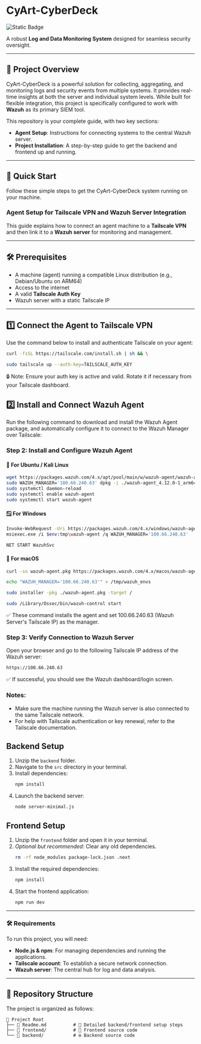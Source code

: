 # CyArt-CyberDeck

![Static Badge](https://img.shields.io/badge/Status-Completed%20-blue)

A robust **Log and Data Monitoring System** designed for seamless security oversight.

---

## 📖 Project Overview

CyArt-CyberDeck is a powerful solution for collecting, aggregating, and monitoring logs and security events from multiple systems. It provides real-time insights at both the server and individual system levels. While built for flexible integration, this project is specifically configured to work with **Wazuh** as its primary SIEM tool.

This repository is your complete guide, with two key sections:

-   **Agent Setup**: Instructions for connecting systems to the central Wazuh server.
-   **Project Installation**: A step-by-step guide to get the backend and frontend up and running.

---

## 🚀 Quick Start

Follow these simple steps to get the CyArt-CyberDeck system running on your machine.

### Agent Setup for Tailscale VPN and Wazuh Server Integration

This guide explains how to connect an agent machine to a **Tailscale VPN** and then link it to a **Wazuh server** for monitoring and management.

---

## 🛠️ Prerequisites

- A machine (agent) running a compatible Linux distribution (e.g., Debian/Ubuntu on ARM64)
- Access to the internet
- A valid **Tailscale Auth Key**
- Wazuh server with a static Tailscale IP

---

## 1️⃣ Connect the Agent to Tailscale VPN

Use the command below to install and authenticate Tailscale on your agent:
 ```bash
curl -fsSL https://tailscale.com/install.sh | sh && \
```
 ```bash
sudo tailscale up --auth-key=TAILSCALE_AUTH_KEY
```
🔒 Note: Ensure your auth key is active and valid. Rotate it if necessary from your Tailscale dashboard.

## 2️⃣ Install and Connect Wazuh Agent

Run the following command to download and install the Wazuh Agent package, and automatically configure it to connect to the Wazuh Manager over Tailscale:

### Step 2: Install and Configure Wazuh Agent

#### 🔧 For Ubuntu / Kali Linux
 ```bash
wget https://packages.wazuh.com/4.x/apt/pool/main/w/wazuh-agent/wazuh-agent_4.12.0-1_arm64.deb
sudo WAZUH_MANAGER='100.66.240.63' dpkg -i ./wazuh-agent_4.12.0-1_arm64.deb
sudo systemctl daemon-reload
sudo systemctl enable wazuh-agent
sudo systemctl start wazuh-agent
 ```
#### 🪟 For Windows
```bash
Invoke-WebRequest -Uri https://packages.wazuh.com/4.x/windows/wazuh-agent-4.12.0-1.msi -OutFile $env:tmp \wazuh-agent
msiexec.exe /i $env:tmp\wazuh-agent /q WAZUH_MANAGER='100.66.240.63'
```
```bash
NET START WazuhSvc
```
#### 🍎 For macOS
```bash 
curl -so wazuh-agent.pkg https://packages.wazuh.com/4.x/macos/wazuh-agent-4.12.0-1.intel64.pkg
```
```bash 
echo "WAZUH_MANAGER='100.66.240.63'" > /tmp/wazuh_envs
```
```bash 
sudo installer -pkg ./wazuh-agent.pkg -target /
```
```bash
sudo /Library/Ossec/bin/wazuh-control start
```
✅ These command installs the agent and set  100.66.240.63 (Wazuh Server's Tailscale IP) as the manager.

### Step 3: Verify Connection to Wazuh Server

Open your browser and go to the following Tailscale IP address of the Wazuh server:
```bash
https://100.66.240.63
```
✅ If successful, you should see the Wazuh dashboard/login screen.

### Notes:
- Make sure the machine running the Wazuh server is also connected to the same Tailscale network.
- For help with Tailscale authentication or key renewal, refer to the Tailscale documentation.


## Backend Setup

1.  Unzip the `backend` folder.
2.  Navigate to the `src` directory in your terminal.
3.  Install dependencies:
    ```bash
    npm install
    ```
4.  Launch the backend server:
    ```bash
    node server-minimal.js
    ```

## Frontend Setup

1.  Unzip the `frontend` folder and open it in your terminal.
2.  *Optional but recommended*: Clear any old dependencies.
    ```bash
    rm -rf node_modules package-lock.json .next
    ```
3.  Install the required dependencies:
    ```bash
    npm install
    ```
4.  Start the frontend application:
    ```bash
    npm run dev
    ```

---

### 🛠️ Requirements

To run this project, you will need:

-   **Node.js & npm**: For managing dependencies and running the applications.
-   **Tailscale account**: To establish a secure network connection.
-   **Wazuh server**: The central hub for log and data analysis.

---

## 📂 Repository Structure

The project is organized as follows:

```plaintext
📂 Project Root
├── 📄 Readme.md          # 📜 Detailed backend/frontend setup steps
├── 📁 frontend/          # 🎨 Frontend source code
└── 📁 backend/           # ⚙️ Backend source code
